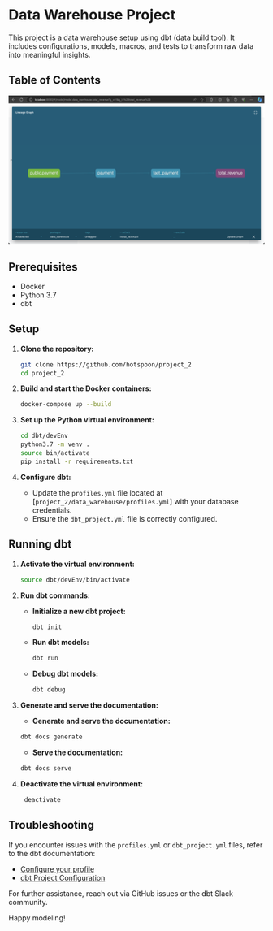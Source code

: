 # Data Warehouse Project

This project is a data warehouse setup using dbt (data build tool). It includes configurations, models, macros, and tests to transform raw data into meaningful insights.

## Table of Contents

<!-- how to insert image in readme -->

![dbt logo](https://github.com/hotspoon/project_2/blob/main/result.png?raw=true)

## Prerequisites

- Docker
- Python 3.7
- dbt

## Setup

1. **Clone the repository:**

   ```sh
   git clone https://github.com/hotspoon/project_2
   cd project_2
   ```

2. **Build and start the Docker containers:**

   ```sh
   docker-compose up --build
   ```

3. **Set up the Python virtual environment:**

   ```sh
   cd dbt/devEnv
   python3.7 -m venv .
   source bin/activate
   pip install -r requirements.txt
   ```

4. **Configure dbt:**
   - Update the `profiles.yml` file located at [`project_2/data_warehouse/profiles.yml`] with your database credentials.
   - Ensure the `dbt_project.yml` file is correctly configured.

## Running dbt

1. **Activate the virtual environment:**

   ```sh
   source dbt/devEnv/bin/activate
   ```

2. **Run dbt commands:**
   - **Initialize a new dbt project:**
     ```sh
     dbt init
     ```
   - **Run dbt models:**
     ```sh
     dbt run
     ```
   - **Debug dbt models:**
     ```sh
     dbt debug
     ```
3. **Generate and serve the documentation:**
   - **Generate and serve the documentation:**
   ```sh
   dbt docs generate
   ```
   - **Serve the documentation:**
   ```sh
   dbt docs serve
   ```
4. **Deactivate the virtual environment:**

   ```sh
    deactivate
   ```

## Troubleshooting

If you encounter issues with the `profiles.yml` or `dbt_project.yml` files, refer to the dbt documentation:

- [Configure your profile](https://docs.getdbt.com/docs/configure-your-profile)
- [dbt Project Configuration](https://docs.getdbt.com/docs/building-a-dbt-project/projects)

For further assistance, reach out via GitHub issues or the dbt Slack community.

Happy modeling!
